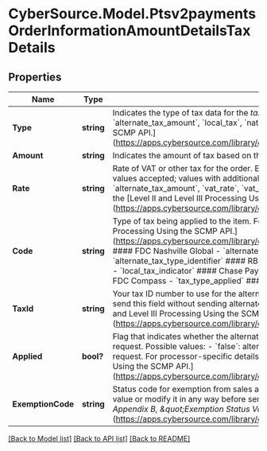 # CyberSource.Model.Ptsv2paymentsOrderInformationAmountDetailsTaxDetails
## Properties

Name | Type | Description | Notes
------------ | ------------- | ------------- | -------------
**Type** | **string** | Indicates the type of tax data for the _taxDetails_ object.  Possible values: For processor-specific details, see the &#x60;alternate_tax_amount&#x60;, &#x60;local_tax&#x60;, &#x60;national_tax&#x60; or &#x60;vat_tax_amount&#x60; field descriptions in [Level II and Level III Processing Using the SCMP API.] (https://apps.cybersource.com/library/documentation/dev_guides/Level_2_3_SCMP_API/html/wwhelp/wwhimpl/js/html/wwhelp.htm)  | [optional] 
**Amount** | **string** | Indicates the amount of tax based on the &#x60;type&#x60; field as described in the table below:  | type      | type description | |- -- -- -- -- --|- -- -- -- -- -- -- -- -- -- -| | &#x60;alternate&#x60; | Total amount of alternate tax for the order. | | &#x60;local&#x60;     | Sales tax for the order. | | &#x60;national&#x60;  | National tax for the order. | | &#x60;vat&#x60;       | Total amount of Value Added Tax (VAT) included in the order. | | &#x60;other&#x60;     | Other tax. |  For processor-specific details, see the &#x60;alternate_tax_amount&#x60;, &#x60;local_tax&#x60;, &#x60;national_tax&#x60;, &#x60;vat_tax_amount&#x60; or &#x60;other_tax#_amount&#x60; field descriptions in [Level II and Level III Processing Using the SCMP API.] (https://apps.cybersource.com/library/documentation/dev_guides/Level_2_3_SCMP_API/html/wwhelp/wwhimpl/js/html/wwhelp.htm)  | [optional] 
**Rate** | **string** | Rate of VAT or other tax for the order.  Example 0.040 (&#x3D;4%)  Valid range: 0.01 to 0.99 (1% to 99%, with only whole percentage values accepted; values with additional decimal places will be truncated)  For processor-specific details, see the &#x60;alternate_tax_amount&#x60;, &#x60;vat_rate&#x60;, &#x60;vat_tax_rate&#x60;, &#x60;local_tax&#x60;, &#x60;national_tax&#x60;, &#x60;vat_tax_amount&#x60; or &#x60;other_tax#_rate&#x60; field descriptions in the [Level II and Level III Processing Using the SCMP API Guide.] (https://apps.cybersource.com/library/documentation/dev_guides/Level_2_3_SCMP_API/html/wwhelp/wwhimpl/js/html/wwhelp.htm)  | [optional] 
**Code** | **string** | Type of tax being applied to the item.  For possible values, see the processor-specific field descriptions in [Level II and Level III Processing Using the SCMP API.] (https://apps.cybersource.com/library/documentation/dev_guides/Level_2_3_SCMP_API/html/wwhelp/wwhimpl/js/html/wwhelp.htm):  #### FDC Nashville Global - &#x60;alternate_tax_type_applied&#x60; - &#x60;alternate_tax_type_identifier&#x60;  #### Worldpay VAP - &#x60;alternate_tax_type_identifier&#x60;  #### RBS WorldPay Atlanta - &#x60;tax_type_applied&#x60;  #### TSYS Acquiring Solutions - &#x60;tax_type_applied&#x60; - &#x60;local_tax_indicator&#x60;  #### Chase Paymentech Solutions - &#x60;tax_type_applied&#x60;  #### Elavon Americas - &#x60;local_tax_indicator&#x60;  #### FDC Compass - &#x60;tax_type_applied&#x60;  #### OmniPay Direct - &#x60;local_tax_indicator&#x60;  | [optional] 
**TaxId** | **string** | Your tax ID number to use for the alternate tax amount. Required if you set alternate tax amount to any value, including zero. You may send this field without sending alternate tax amount.  For processor-specific details, see &#x60;alternate_tax_id&#x60; field description in [Level II and Level III Processing Using the SCMP API.] (https://apps.cybersource.com/library/documentation/dev_guides/Level_2_3_SCMP_API/html/wwhelp/wwhimpl/js/html/wwhelp.htm)  | [optional] 
**Applied** | **bool?** | Flag that indicates whether the alternate tax amount (&#x60;orderInformation.amountDetails.taxDetails[].amount&#x60;) is included in the request.  Possible values: - &#x60;false&#x60;: alternate tax amount is not included in the request. - &#x60;true&#x60;: alternate tax amount is included in the request.  For processor-specific details, see &#x60;alternate_tax_amount_indicator&#x60; field description in [Level II and Level III Processing Using the SCMP API.] (https://apps.cybersource.com/library/documentation/dev_guides/Level_2_3_SCMP_API/html/wwhelp/wwhimpl/js/html/wwhelp.htm)  | [optional] 
**ExemptionCode** | **string** | Status code for exemption from sales and use tax. This field is a pass-through, which means that CyberSource does not verify the value or modify it in any way before sending it to the processor.  For possible values and important information for using this field, see _Appendix B, \&quot;Exemption Status Values_ and _Offer-Level Tax Fields_ in [Level II and Level III Processing Using the SCMP API.] (https://apps.cybersource.com/library/documentation/dev_guides/Level_2_3_SCMP_API/html/wwhelp/wwhimpl/js/html/wwhelp.htm)  | [optional] 

[[Back to Model list]](../README.md#documentation-for-models) [[Back to API list]](../README.md#documentation-for-api-endpoints) [[Back to README]](../README.md)

